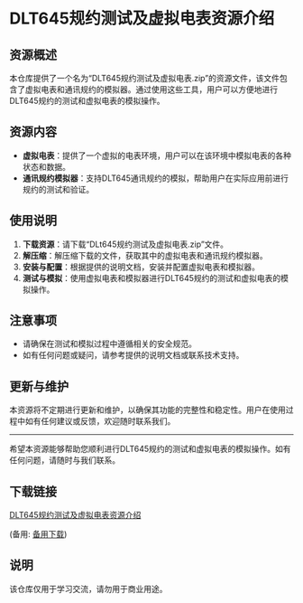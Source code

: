 # DLT645规约测试及虚拟电表资源介绍

## 资源概述

本仓库提供了一个名为“DLT645规约测试及虚拟电表.zip”的资源文件，该文件包含了虚拟电表和通讯规约的模拟器。通过使用这些工具，用户可以方便地进行DLT645规约的测试和虚拟电表的模拟操作。

## 资源内容

- **虚拟电表**：提供了一个虚拟的电表环境，用户可以在该环境中模拟电表的各种状态和数据。
- **通讯规约模拟器**：支持DLT645通讯规约的模拟，帮助用户在实际应用前进行规约的测试和验证。

## 使用说明

1. **下载资源**：请下载“DLt645规约测试及虚拟电表.zip”文件。
2. **解压缩**：解压缩下载的文件，获取其中的虚拟电表和通讯规约模拟器。
3. **安装与配置**：根据提供的说明文档，安装并配置虚拟电表和模拟器。
4. **测试与模拟**：使用虚拟电表和模拟器进行DLT645规约的测试和虚拟电表的模拟操作。

## 注意事项

- 请确保在测试和模拟过程中遵循相关的安全规范。
- 如有任何问题或疑问，请参考提供的说明文档或联系技术支持。

## 更新与维护

本资源将不定期进行更新和维护，以确保其功能的完整性和稳定性。用户在使用过程中如有任何建议或反馈，欢迎随时联系我们。

---

希望本资源能够帮助您顺利进行DLT645规约的测试和虚拟电表的模拟操作。如有任何问题，请随时与我们联系。

## 下载链接
[DLT645规约测试及虚拟电表资源介绍](https://pan.quark.cn/s/4ffe1c8c4629) 

(备用: [备用下载](https://pan.baidu.com/s/1xJgl6Ec_u2oPeZiaXcHIyg?pwd=1234))

## 说明

该仓库仅用于学习交流，请勿用于商业用途。
